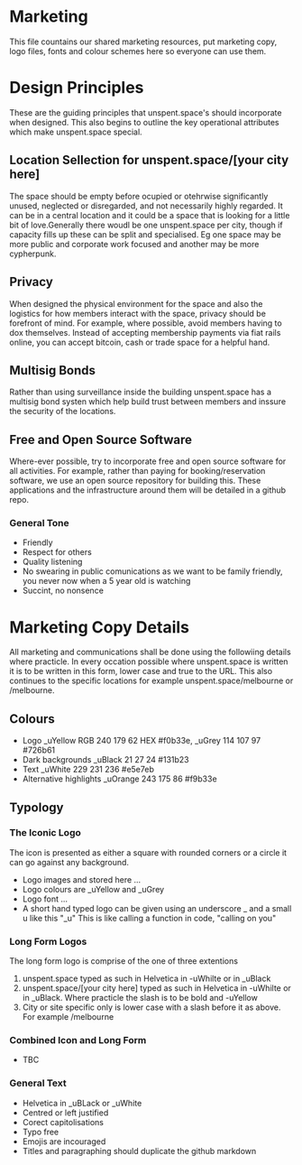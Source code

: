 # Marketing

This file countains our shared marketing resources, put marketing copy, logo files, fonts and colour schemes here so everyone can use them.

# Design Principles
These are the guiding principles that  unspent.space's should incorporate when designed. This also begins to outline the key operational attributes which make unspent.space special. 

## Location Sellection for unspent.space/[your city here] 
The space should be empty before ocupied or otehrwise significantly unused, neglected or disregarded, and not necessarily highly regarded. It can be in a central location and it could be a space that is looking for a little bit of love.Generally there woudl be one unspent.space per city, though if capacity fills up these can be split and specialised. Eg one space may be more public and corporate work focused and another may be more cypherpunk.

## Privacy
When designed the physical environment for the space and also the logistics for how members interact with the space, privacy should be forefront of mind. For example, where possible, avoid members having to dox themselves. Instead of accepting membership payments via fiat rails online, you can accept bitcoin, cash or trade space for a helpful hand.

## Multisig Bonds
Rather than using surveillance inside the building unspent.space has a multisig bond systen which help build trust between members and inssure the security of the locations.

## Free and Open Source Software
Where-ever possible, try to incorporate free and open source software for all activities. For example, rather than paying for booking/reservation software, we use an open source repository for building this. These applications and the infrastructure around them will be detailed in a github repo.

### General Tone
- Friendly
- Respect for others
- Quality listening
- No swearing in public comunications as we want to be family friendly, you never now when a 5 year old is watching
- Succint, no nonsence

# Marketing Copy Details
All marketing and communications shall be done using the followiing details where practicle. In every occation possible where unspent.space is written it is to be written in this form, lower case and true to the URL. This also continues to the specific locations for example unspent.space/melbourne or /melbourne.

## Colours
- Logo _uYellow RGB 240 179 62 HEX #f0b33e, _uGrey 114 107 97 #726b61
- Dark backgrounds _uBlack 21 27 24 #131b23
- Text _uWhite 229 231 236 #e5e7eb
- Alternative highlights _uOrange 243 175 86 #f9b33e 

## Typology

### The Iconic Logo
The icon is presented as either a square with rounded corners or a circle it can go against any background.
- Logo images and stored here ...
- Logo colours are _uYellow and _uGrey
- Logo font ...
- A short hand typed logo can be given using an underscore _ and a small u like this "_u" This is like calling a function in code, "calling on you"

### Long Form Logos
The long form logo is comprise of the one of three extentions
1. unspent.space typed as such in Helvetica in -uWhilte or in _uBlack
2. unspent.space/[your city here] typed as such in Helvetica in -uWhilte or in _uBlack. Where practicle the slash is to be bold and -uYellow
3. City or site specific only is lower case with a slash before it as above. For example /melbourne

### Combined Icon and Long Form
- TBC


### General Text
- Helvetica in _uBLack or _uWhite
- Centred or left justified
- Corect capitolisations
- Typo free
- Emojis are incouraged
- Titles and paragraphing should duplicate the github markdown


